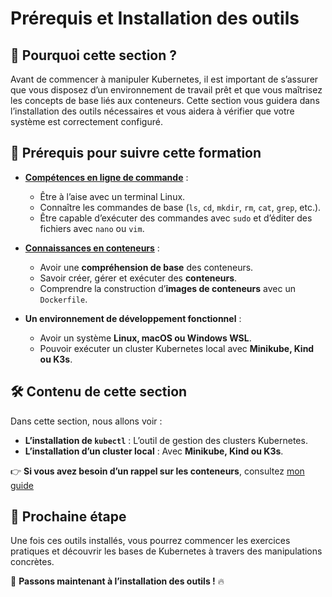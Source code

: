 # Prérequis et Installation des outils

## 📌 Pourquoi cette section ?

Avant de commencer à manipuler Kubernetes, il est important de s’assurer que
vous disposez d’un environnement de travail prêt et que vous maîtrisez les
concepts de base liés aux conteneurs. Cette section vous guidera dans
l’installation des outils nécessaires et vous aidera à vérifier que votre
système est correctement configuré.

## 🎯 Prérequis pour suivre cette formation

- [**Compétences en ligne de commande**](https://blog.stephane-robert.info/docs/admin-serveurs/linux/introduction/) :
  - Être à l’aise avec un terminal Linux.
  - Connaître les commandes de base (`ls`, `cd`, `mkdir`, `rm`, `cat`, `grep`,
    etc.).
  - Être capable d’exécuter des commandes avec `sudo` et d’éditer des fichiers
    avec `nano` ou `vim`.

- [**Connaissances en conteneurs**](https://blog.stephane-robert.info/docs/conteneurs/introduction/) :
  - Avoir une **compréhension de base** des conteneurs.
  - Savoir créer, gérer et exécuter des **conteneurs**.
  - Comprendre la construction d’**images de conteneurs** avec un `Dockerfile`.

- **Un environnement de développement fonctionnel** :
  - Avoir un système **Linux, macOS ou Windows WSL**.
  - Pouvoir exécuter un cluster Kubernetes local avec **Minikube, Kind ou K3s**.

## 🛠️ Contenu de cette section

Dans cette section, nous allons voir :

- **L’installation de `kubectl`** : L’outil de gestion des clusters Kubernetes.
- **L’installation d’un cluster local** : Avec **Minikube, Kind ou K3s**.

👉 **Si vous avez besoin d’un rappel sur les conteneurs**, consultez [mon
guide](https://blog.stephane-robert.info/docs/conteneurs/introduction/)

## 🚀 Prochaine étape

Une fois ces outils installés, vous pourrez commencer les exercices pratiques et
découvrir les bases de Kubernetes à travers des manipulations concrètes.

📌 **Passons maintenant à l’installation des outils !** 🔥
